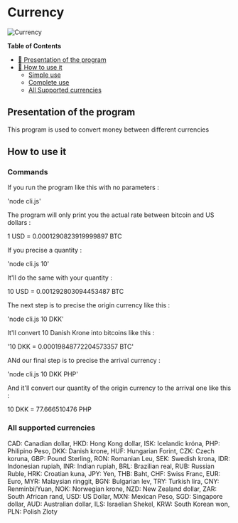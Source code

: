 # Currency 

![Currency](https://cdn1.iconfinder.com/data/icons/business-glyphs-3/128/120-512.png)

**Table of Contents**

- [🐣 Presentation of the program](#presentation-of-the-program)
- [🎯 How to use it](#how-to-use-it)
  - [Simple use](#simple-use)
  - [Complete use](#complete-use)
  - [All Supported currencies](#all-supported-currencies)



## Presentation of the program

This program is used to convert money between different currencies

## How to use it

### Commands

If you run the program like this with no parameters : 

'node cli.js'

The program will only print you the actual rate between bitcoin and US dollars : 

1 USD = 0.0001290823919999897 BTC

If you precise a quantity : 

'node cli.js 10'

It'll do the same with your quantity :

10 USD = 0.001292803094453487 BTC

The next step is to precise the origin currency like this : 

'node cli.js 10 DKK'

It'll convert 10 Danish Krone into bitcoins like this : 

'10 DKK = 0.00019848772204573357 BTC'

ANd our final step is to precise the arrival currency :

'node cli.js 10 DKK PHP'

And it'll convert our quantity of the origin currency to the arrival one like this : 

10 DKK = 77.666510476 PHP

### All supported currencies

  CAD: Canadian dollar, 
  HKD: Hong Kong dollar,
  ISK: Icelandic króna,
  PHP: Philipino Peso,
  DKK: Danish krone,
  HUF: Hungarian Forint,
  CZK: Czech koruna,
  GBP: Pound Sterling,
  RON: Romanian Leu,
  SEK: Swedish krona,
  IDR: Indonesian rupiah,
  INR: Indian rupiah,
  BRL: Brazilian real,
  RUB: Russian Ruble,
  HRK: Croatian kuna,
  JPY: Yen,
  THB: Baht,
  CHF: Swiss Franc,
  EUR: Euro,
  MYR: Malaysian ringgit,
  BGN: Bulgarian lev,
  TRY: Turkish lira,
  CNY: Renminbi/Yuan,
  NOK: Norwegian krone,
  NZD: New Zealand dollar,
  ZAR: South African rand,
  USD: US Dollar,
  MXN: Mexican Peso,
  SGD: Singapore dollar,
  AUD: Australian dollar,
  ILS: Israelian Shekel,
  KRW: South Korean won,
  PLN: Polish Zloty